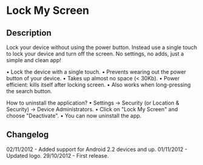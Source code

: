 Lock My Screen
==============

Description
-----------

Lock your device without using the power button. Instead use a single touch to lock your device and turn off the screen. No settings, no adds, just a simple and clean app!

• Lock the device with a single touch.
• Prevents wearing out the power button of your device.
• Takes up almost no space (< 30Kb).
• Power efficient: kills itself after locking screen.
• Also works when long-pressing the search button.

How to uninstall the application?
• Settings -> Security (or Location & Security) -> Device Administrators.
• Click on "Lock My Screen" and choose "Deactivate".
• You can now uninstall the app.

Changelog
---------
02/11/2012 - Added support for Android 2.2 devices and up.
01/11/2012 - Updated logo.
29/10/2012 - First release.
